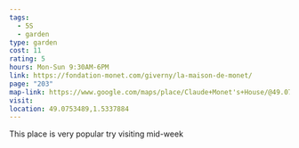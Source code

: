 ```yaml
---
tags:
  - 5S
  - garden
type: garden
cost: 11
rating: 5
hours: Mon-Sun 9:30AM-6PM
link: https://fondation-monet.com/giverny/la-maison-de-monet/
page: "203"
map-link: https://www.google.com/maps/place/Claude+Monet's+House/@49.075373,1.5311427,17z/data=!3m1!5s0x47e6c8fe4fcc8467:0x6697bfb88d9eadda!4m10!1m2!2m1!1sMaison+et+Jardin+Claude+Monet!3m6!1s0x47e6c8fe5f7dfb53:0xdb2b00a9a864e4ea!8m2!3d49.0753598!4d1.5337318!15sCh1NYWlzb24gZXQgSmFyZGluIENsYXVkZSBNb25ldFofIh1tYWlzb24gZXQgamFyZGluIGNsYXVkZSBtb25ldJIBE2hpc3RvcmljYWxfbGFuZG1hcmuaASNDaFpEU1VoTk1HOW5TMFZKUTBGblNVUjFhVFJFUlVoQkVBReABAA!16s%2Fg%2F11dxqkbhnp?entry=ttu&g_ep=EgoyMDI0MDkwNC4wIKXMDSoASAFQAw%3D%3D
visit: 
location: 49.0753489,1.5337884
---
```

This place is very popular try visiting mid-week